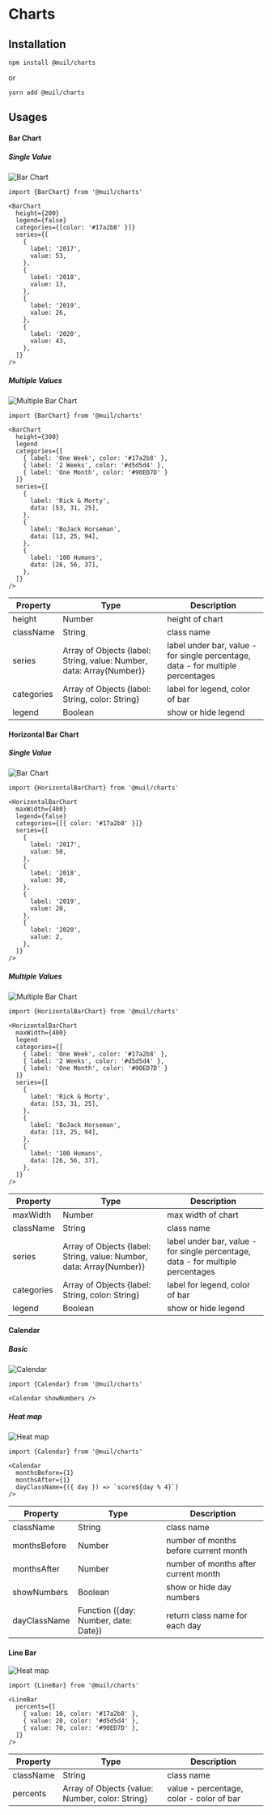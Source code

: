 # Charts

## Installation

`npm install @muil/charts`

or

`yarn add @muil/charts`

## Usages

#### Bar Chart

##### Single Value

![Bar Chart](./media/bar-chart.png)

```
import {BarChart} from '@muil/charts'

<BarChart
  height={200}
  legend={false}
  categories={[color: '#17a2b8' }]}
  series={[
    {
      label: '2017',
      value: 53,
    },
    {
      label: '2018',
      value: 13,
    },
    {
      label: '2019',
      value: 26,
    },
    {
      label: '2020',
      value: 43,
    },
  ]}
/>
```

##### Multiple Values

![Multiple Bar Chart](./media/multiple-bar-chart.png)

```
import {BarChart} from '@muil/charts'

<BarChart
  height={300}
  legend
  categories={[
    { label: 'One Week', color: '#17a2b8' },
    { label: '2 Weeks', color: '#d5d5d4' },
    { label: 'One Month', color: '#90ED7D' }
  ]}
  series={[
    {
      label: 'Rick & Morty',
      data: [53, 31, 25],
    },
    {
      label: 'BoJack Horseman',
      data: [13, 25, 94],
    },
    {
      label: '100 Humans',
      data: [26, 56, 37],
    },
  ]}
/>
```

| Property   | Type                                                                 | Description                                                                     |
| ---------- | -------------------------------------------------------------------- | ------------------------------------------------------------------------------- |
| height     | Number                                                               | height of chart                                                                 |
| className  | String                                                               | class name                                                                      |
| series     | Array of Objects {label: String, value: Number, data: Array(Number)} | label under bar, value - for single percentage, data - for multiple percentages |
| categories | Array of Objects {label: String, color: String}                      | label for legend, color of bar                                                  |
| legend     | Boolean                                                              | show or hide legend                                                             |

#### Horizontal Bar Chart

##### Single Value

![Bar Chart](./media/hor-bar-chart.png)

```
import {HorizontalBarChart} from '@muil/charts'

<HorizontalBarChart
  maxWidth={400}
  legend={false}
  categories={[{ color: '#17a2b8' }]}
  series={[
    {
      label: '2017',
      value: 50,
    },
    {
      label: '2018',
      value: 30,
    },
    {
      label: '2019',
      value: 20,
    },
    {
      label: '2020',
      value: 2,
    },
  ]}
/>
```

##### Multiple Values

![Multiple Bar Chart](./media/multiple-hor-bar-chart.png)

```
import {HorizontalBarChart} from '@muil/charts'

<HorizontalBarChart
  maxWidth={400}
  legend
  categories={[
    { label: 'One Week', color: '#17a2b8' },
    { label: '2 Weeks', color: '#d5d5d4' },
    { label: 'One Month', color: '#90ED7D' }
  ]}
  series={[
    {
      label: 'Rick & Morty',
      data: [53, 31, 25],
    },
    {
      label: 'BoJack Horseman',
      data: [13, 25, 94],
    },
    {
      label: '100 Humans',
      data: [26, 56, 37],
    },
  ]}
/>
```

| Property   | Type                                                                 | Description                                                                     |
| ---------- | -------------------------------------------------------------------- | ------------------------------------------------------------------------------- |
| maxWidth   | Number                                                               | max width of chart                                                              |
| className  | String                                                               | class name                                                                      |
| series     | Array of Objects {label: String, value: Number, data: Array(Number)} | label under bar, value - for single percentage, data - for multiple percentages |
| categories | Array of Objects {label: String, color: String}                      | label for legend, color of bar                                                  |
| legend     | Boolean                                                              | show or hide legend                                                             |

#### Calendar

##### Basic

![Calendar](./media/calendar.png)

```
import {Calendar} from '@muil/charts'

<Calendar showNumbers />
```

##### Heat map

![Heat map](./media/heat-map.png)

```
import {Calendar} from '@muil/charts'

<Calendar
  monthsBefore={1}
  monthsAfter={1}
  dayClassName={({ day }) => `score${day % 4}`}
/>
```

| Property     | Type                                 | Description                           |
| ------------ | ------------------------------------ | ------------------------------------- |
| className    | String                               | class name                            |
| monthsBefore | Number                               | number of months before current month |
| monthsAfter  | Number                               | number of months after current month  |
| showNumbers  | Boolean                              | show or hide day numbers              |
| dayClassName | Function ({day: Number, date: Date}) | return class name for each day        |

#### Line Bar

![Heat map](./media/line-bar.png)

```
import {LineBar} from '@muil/charts'

<LineBar
  percents={[
    { value: 10, color: '#17a2b8' },
    { value: 20, color: '#d5d5d4' },
    { value: 70, color: '#90ED7D' },
  ]}
/>
```

| Property  | Type                                            | Description                              |
| --------- | ----------------------------------------------- | ---------------------------------------- |
| className | String                                          | class name                               |
| percents  | Array of Objects {value: Number, color: String} | value - percentage, color - color of bar |
